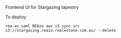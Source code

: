 Frontend UI for Stargazing tapestry

To deploy:

```rea-as saml REAio aws s3 sync src s3://stargazing.reaio.realestate.com.au/ --delete```
